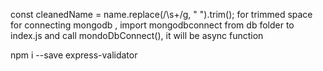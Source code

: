 const cleanedName = name.replace(/\s+/g, " ").trim();
for trimmed space
for connecting mongodb , import mongodbconnect from db folder to index.js and call mondoDbConnect(), it will be async function

npm i --save express-validator
